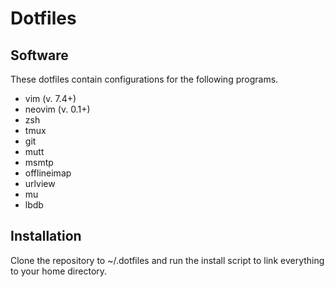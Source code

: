 # Dotfiles

## Software

These dotfiles contain configurations for the following programs.

- vim (v. 7.4+)
- neovim (v. 0.1+)
- zsh
- tmux
- git
- mutt
- msmtp
- offlineimap
- urlview
- mu
- lbdb

## Installation

Clone the repository to ~/.dotfiles and run the install script to link everything to your home directory.

